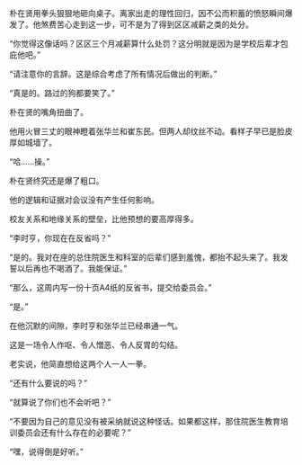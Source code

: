 朴在贤用拳头狠狠地砸向桌子。离家出走的理性回归，因不公而积蓄的愤怒瞬间爆发了。他煞费苦心走到这一步，可不是为了得到区区减薪之类的处分。

“你觉得这像话吗？区区三个月减薪算什么处罚？这分明就是因为是学校后辈才包庇他吧。”

“请注意你的言辞。这是综合考虑了所有情况后做出的判断。”

“真是的。路过的狗都要笑了。”

朴在贤的嘴角扭曲了。

他用火冒三丈的眼神瞪着张华兰和崔东民。但两人却纹丝不动。看样子早已是脸皮厚如城墙了。

“哈……操。”

朴在贤终究还是爆了粗口。

他的逻辑和证据对会议没有产生任何影响。

校友关系和地缘关系的壁垒，比他预想的要高厚得多。

“李时亨，你现在在反省吗？”

“是的。我对在座的总住院医生和科室的后辈们感到羞愧，都抬不起头来了。我发誓以后再也不喝酒了。我能保证。”

“那么，这周内写一份十页A4纸的反省书，提交给委员会。”

“是。”

在他沉默的间隙，李时亨和张华兰已经串通一气。

这是一场令人作呕、令人憎恶、令人反胃的勾结。

老实说，他简直想给这两个人一人一拳。

“还有什么要说的吗？”

“就算说了你们也不会听吧？”

“不要因为自己的意见没有被采纳就说这种怪话。如果都这样，那住院医生教育培训委员会还有什么存在的必要呢？”

“嘿，说得倒是好听。”